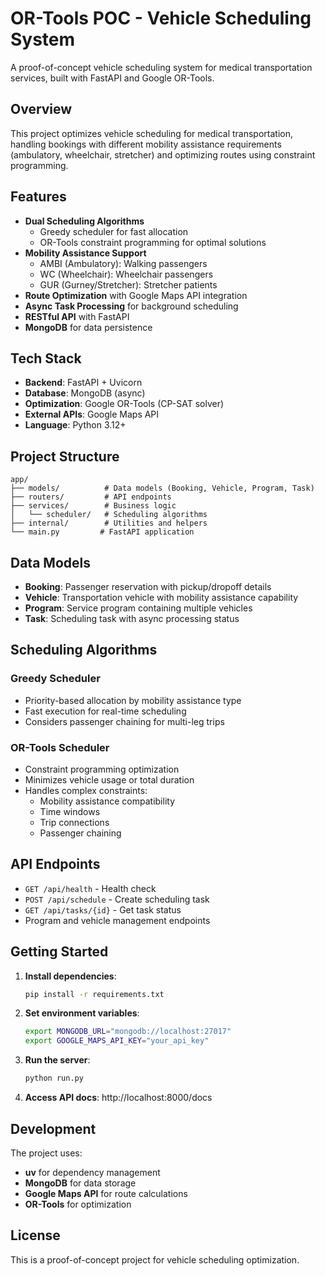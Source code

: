 # OR-Tools POC - Vehicle Scheduling System

A proof-of-concept vehicle scheduling system for medical transportation services, built with FastAPI and Google OR-Tools.

## Overview

This project optimizes vehicle scheduling for medical transportation, handling bookings with different mobility assistance requirements (ambulatory, wheelchair, stretcher) and optimizing routes using constraint programming.

## Features

- **Dual Scheduling Algorithms**
  - Greedy scheduler for fast allocation
  - OR-Tools constraint programming for optimal solutions
- **Mobility Assistance Support**
  - AMBI (Ambulatory): Walking passengers
  - WC (Wheelchair): Wheelchair passengers
  - GUR (Gurney/Stretcher): Stretcher patients
- **Route Optimization** with Google Maps API integration
- **Async Task Processing** for background scheduling
- **RESTful API** with FastAPI
- **MongoDB** for data persistence

## Tech Stack

- **Backend**: FastAPI + Uvicorn
- **Database**: MongoDB (async)
- **Optimization**: Google OR-Tools (CP-SAT solver)
- **External APIs**: Google Maps API
- **Language**: Python 3.12+

## Project Structure

```
app/
├── models/          # Data models (Booking, Vehicle, Program, Task)
├── routers/         # API endpoints
├── services/        # Business logic
│   └── scheduler/   # Scheduling algorithms
├── internal/        # Utilities and helpers
└── main.py         # FastAPI application
```

## Data Models

- **Booking**: Passenger reservation with pickup/dropoff details
- **Vehicle**: Transportation vehicle with mobility assistance capability
- **Program**: Service program containing multiple vehicles
- **Task**: Scheduling task with async processing status

## Scheduling Algorithms

### Greedy Scheduler
- Priority-based allocation by mobility assistance type
- Fast execution for real-time scheduling
- Considers passenger chaining for multi-leg trips

### OR-Tools Scheduler
- Constraint programming optimization
- Minimizes vehicle usage or total duration
- Handles complex constraints:
  - Mobility assistance compatibility
  - Time windows
  - Trip connections
  - Passenger chaining

## API Endpoints

- `GET /api/health` - Health check
- `POST /api/schedule` - Create scheduling task
- `GET /api/tasks/{id}` - Get task status
- Program and vehicle management endpoints

## Getting Started

1. **Install dependencies**:
   ```bash
   pip install -r requirements.txt
   ```

2. **Set environment variables**:
   ```bash
   export MONGODB_URL="mongodb://localhost:27017"
   export GOOGLE_MAPS_API_KEY="your_api_key"
   ```

3. **Run the server**:
   ```bash
   python run.py
   ```

4. **Access API docs**: http://localhost:8000/docs

## Development

The project uses:
- **uv** for dependency management
- **MongoDB** for data storage
- **Google Maps API** for route calculations
- **OR-Tools** for optimization

## License

This is a proof-of-concept project for vehicle scheduling optimization.